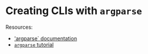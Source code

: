 # Creating CLIs with `argparse`

Resources:
* ['argparse` documentation](https://docs.python.org/3/library/argparse.html)
* [`argparse` tutorial](https://docs.python.org/3/howto/argparse.html)
